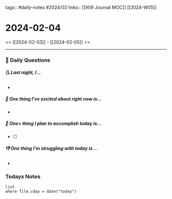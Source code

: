 tags:: #daily-notes #2024/02 
links:: [[909 Journal MOC]] [[2024-W05]]
# 2024-02-04

<< [[2024-02-03]] - [[2024-02-05]] >>

---
### 📅 Daily Questions
##### 🌜 Last night, I...
- 

##### 🙌 One thing I've excited about right now is...
- 

##### 🚀 One+ thing I plan to accomplish today is...
- [ ] 

##### 👎 One thing I'm struggling with today is...
- 

### Todays Notes
```dataview
list 
where file.cday = date("today")
```